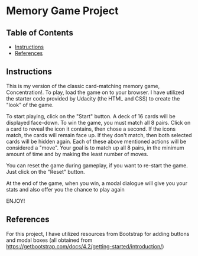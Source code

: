 # Memory Game Project

## Table of Contents

* [Instructions](#instructions)
* [References](#references)

## Instructions

This is my version of the classic card-matching memory game, Concentration!. To play, load the game on to your browser. 
I have utilized the starter code provided by Udacity (the HTML and CSS) to create the "look" of the game.

To start playing, click on the "Start" button. A deck of 16 cards will be displayed face-down. To win the game, you must
match all 8 pairs. Click on a card to reveal the icon it contains, then chose a second. If the icons match, the cards will
remain face up. If they don't match, then both selected cards will be hidden again. Each of these above mentioned actions
will be considered a "move". Your goal is to match up all 8 pairs, in the minimum amount of time and by making the least number
of moves. 

You can reset the game during gameplay, if you want to re-start the game. Just click on the "Reset" button. 

At the end of the game, when you win, a modal dialogue will give you your stats and also offer you the chance to play again

ENJOY!

## References

For this project, I have utilized resources from Bootstrap for adding buttons and modal boxes (all obtained from https://getbootstrap.com/docs/4.2/getting-started/introduction/)
